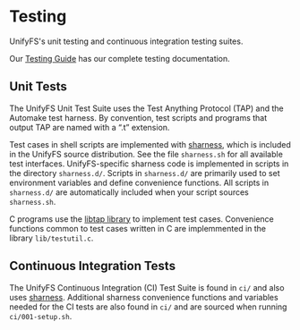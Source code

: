 # Testing

UnifyFS's unit testing and continuous integration testing suites.

Our [Testing Guide](https://unifyfs.readthedocs.io/en/dev/testing.html) has our
complete testing documentation.

## Unit Tests

The UnifyFS Unit Test Suite uses the Test Anything Protocol (TAP) and the
Automake test harness. By convention, test scripts and programs that output TAP
are named with a “.t” extension.

Test cases in shell scripts are implemented with
[sharness](https://github.com/chriscool/sharness), which is included in
the UnifyFS source distribution. See the file `sharness.sh` for all available
test interfaces. UnifyFS-specific sharness code is implemented in scripts in the
directory `sharness.d/`. Scripts in `sharness.d/` are primarily used to set
environment variables and define convenience functions.  All scripts in
`sharness.d/` are automatically included when your script sources `sharness.sh`.

C programs use the [libtap library](https://github.com/zorgnax/libtap)
to implement test cases. Convenience functions common to test cases written in
C are implemmented in the library `lib/testutil.c`.

## Continuous Integration Tests

The UnifyFS Continuous Integration (CI) Test Suite is found in `ci/` and also uses [sharness](https://github.com/chriscool/sharness).
Additional sharness convenience functions and variables needed for the CI tests
are also found in `ci/` and are sourced when running `ci/001-setup.sh`.
